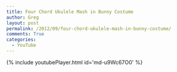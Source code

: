 ```yaml
---
title: Four Chord Ukulele Mash in Bunny Costume
author: Greg
layout: post
permalink: /2012/09/four-chord-ukulele-mash-in-bunny-costume/
comments: True
categories:
  - YouTube
---
```


{% include youtubePlayer.html id='md-u9Wc67O0' %}
